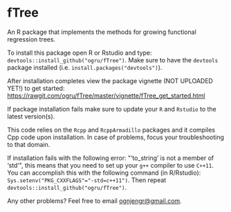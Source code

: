# fTree
An R package that implements the methods for growing functional regression trees.

To install this package open R or Rstudio and type: `devtools::install_github("ogru/fTree")`. Make sure to have the `devtools` package installed (i.e. `install.packages("devtools")`).

After installation completes view the package vignette (NOT UPLOADED YET!) to get started: https://rawgit.com/ogru/fTree/master/vignette/fTree_get_started.html

If package installation fails make sure to update your `R` and `Rstudio` to the latest version(s). 

This code relies on the `Rcpp` and `RcppArmadillo` packages and it compiles Cpp code upon installation. In case of problems, focus your troubleshooting to that domain. 

If installation fails with the following error: "‘to_string’ is not a member of ‘std’", this means that you need to set up your `g++` compiler to use `C++11`. You can accomplish this with the following command (in R/Rstudio): `Sys.setenv("PKG_CXXFLAGS"="-std=c++11")`. Then repeat `devtools::install_github("ogru/fTree")`.

Any other problems? Feel free to email ognjengr@gmail.com. 



